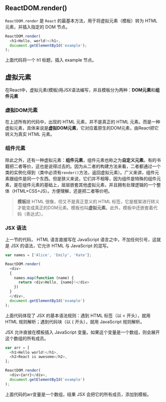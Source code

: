## ReactDOM.render()

`ReactDOM.render` 是 `React` 的最基本方法，用于将虚拟元素（模板）转为 HTML 元素，并插入指定的 DOM 节点。

```js
ReactDOM.render(
  <h1>Hello, world!</h1>,
  document.getElementById('example');
);
```

上面代码将一个 h1 标题，插入 example 节点。

## 虚拟元素

在React中，虚拟元素(模板)用JSX语法编写，并且模板分为两种：**DOM元素**和**组件元素**

### 虚拟DOM元素
在上述所有的代码中，出现的 HTML 元素，并不是真正的 HTML 元素。而是一种虚拟元素，具体来说是**虚拟DOM元素**，它对应着原生的DOM元素，由React把它转义为真实 HTML 元素。
  
### 组件元素
除此之外，还有一种虚拟元素：**组件元素**，组件元素也称之为**自定义元素**。有的书籍把二者等价，这也是说得过去的。因为从二者的构建方法来看，二者都通过一个类的实例化得到（类中必须有`render()`方法，返回虚拟元素）。广义来讲，组件元素跟组件是同一个东西。但是狭义来说，它们并不相等，因为组件是特殊的组件元素，是在组件元素的基础上，层层嵌套其他虚拟元素，并且拥有处理逻辑的一个整体（HTML+CSS+JS）。方便理解，还是把二者等价吧。

> **模板**跟 HTML 很像，但又不是真正意义的 HTML 标签，它是框架进行转义才能变成真正的DOM元素。模板也叫**虚拟元素**。此外，模板中还嵌套着代码（表达式）。


### JSX 语法

上一节的代码， HTML 语言直接写在 JavaScript 语言之中，不加任何引号，这就是 JSX 的语法，它允许 HTML 与 JavaScript 的混写。

```js
var names = ['Alice', 'Emily', 'Kate'];

ReactDOM.render(
  <div>
  {
    names.map(function (name) {
      return <div>Hello, {name}!</div>
    })
  }
  </div>,
  document.getElementById('example')
);
```

上面代码体现了 JSX 的基本语法规则：遇到 HTML 标签（以 < 开头），就用 HTML 规则解析；遇到代码块（以 { 开头），就用 JavaScript 规则解析。

JSX 允许直接在模板插入 JavaScript 变量。如果这个变量是一个数组，则会展开这个数组的所有成员。

```js
var arr = [
  <h1>Hello world!</h1>,
  <h2>React is awesome</h2>,
];

ReactDOM.render(
  <div>{arr}</div>,
  document.getElementById('example')
);
```

上面代码的arr变量是一个数组，结果 JSX 会把它的所有成员，添加到模板。


